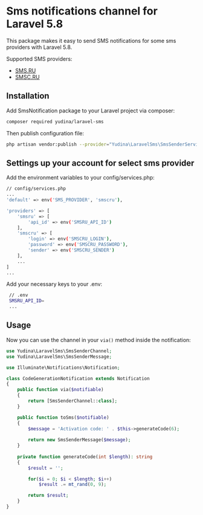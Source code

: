 # Sms notifications channel for Laravel 5.8

This package makes it easy to send SMS notifications for some sms providers with Laravel 5.8.

Supported SMS providers:
* [SMS.RU](http://sms.ru)
* [SMSC.RU](https://smsc.ru)

## Installation

Add SmsNotification package to your Laravel project via composer:

``` bash
composer required yudina/laravel-sms
```

Then publish configuration file:
``` bash
php artisan vendor:publish --provider="Yudina\LaravelSms\SmsSenderServiceProvider"
```

## Settings up your account for select sms provider

Add the environment variables to your config/services.php:

``` bash
// config/services.php
...
'default' => env('SMS_PROVIDER', 'smscru'),

'providers' => [
    'smsru' => [
        'api_id' => env('SMSRU_API_ID')
    ],
    'smscru' => [
        'login' => env('SMSCRU_LOGIN'),
        'password' => env('SMSCRU_PASSWORD'),
        'sender' => env('SMSCRU_SENDER')
    ],
    ...
]
...
```

Add your necessary keys to your .env:
``` bash
 // .env
 SMSRU_API_ID=
 ...
```

## Usage

Now you can use the channel in your `via()` method inside the notification:

``` php
use Yudina\LaravelSms\SmsSenderChannel;
use Yudina\LaravelSms\SmsSenderMessage;

use Illuminate\Notifications\Notification;

class CodeGenerationNotification extends Notification
{
    public function via($notifiable)
    {
        return [SmsSenderChannel::class];
    }

    public function toSms($notifiable)
    {
        $message = 'Activation code: ' . $this->generateCode(6);
    
        return new SmsSenderMessage($message);
    }
    
    private function generateCode(int $length): string
    {
        $result = '';

        for($i = 0; $i < $length; $i++)
            $result .= mt_rand(0, 9);

        return $result;
    }
}
```
